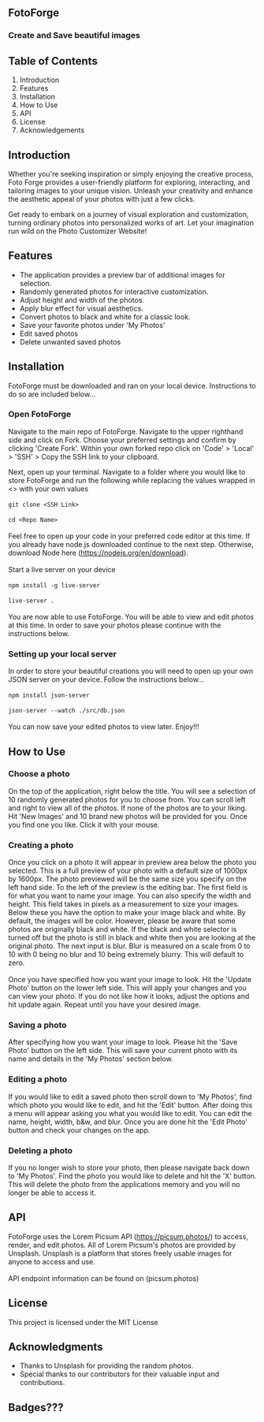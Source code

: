 
## FotoForge
### Create and Save beautiful images

## Table of Contents 
1. Introduction
2. Features
4. Installation
5. How to Use
6. API
7. License
8. Acknowledgements

##  Introduction

Whether you're seeking inspiration or simply enjoying the creative process, Foto Forge provides a user-friendly platform for exploring, interacting, and tailoring images to your unique vision. Unleash your creativity and enhance the aesthetic appeal of your photos with just a few clicks.

Get ready to embark on a journey of visual exploration and customization, turning ordinary photos into personalized works of art. Let your imagination run wild on the Photo Customizer Website!


## Features

- The application provides a preview bar of additional images for selection.
- Randomly generated photos for interactive customization.
- Adjust height and width of the photos.
- Apply blur effect for visual aesthetics.
- Convert photos to black and white for a classic look.
- Save your favorite photos under 'My Photos'
- Edit saved photos
- Delete unwanted saved photos

## Installation
FotoForge must be downloaded and ran on your local device. Instructions to do so are included below...

### Open FotoForge

Navigate to the main repo of FotoForge. Navigate to the upper righthand side and click on Fork. Choose your preferred settings and confirm by clicking 'Create Fork'. Within your own forked repo click on 'Code' > 'Local' > 'SSH' > Copy the SSH link to your clipboard. 

Next, open up your terminal. Navigate to a folder where you would like to store FotoForge and run the following while replacing the values wrapped in <> with your own values 
<br><br>
`git clone <SSH Link>`
<br><br>
`cd <Repo Name>`
<br><br>
Feel free to open up your code in your preferred code editor at this time. If you already have node.js downloaded continue to the next step. Otherwise, download Node here (https://nodejs.org/en/download). 
<br><br>
Start a live server on your device
<br><br>
`npm install -g live-server`
<br><br>
`live-server .`
<br><br>
You are now able to use FotoForge. You will be able to view and edit photos at this time. In order to save your photos please continue with the instructions below.

### Setting up your local server

In order to store your beautiful creations you will need to open up your own JSON server on your device. Follow the instructions below...
<br><br>
 `npm install json-server`
 <br><br>
`json-server --watch ./src/db.json`
 <br><br>
 You can now save your edited photos to view later. Enjoy!!!


## How to Use

### Choose a photo
On the top of the application, right below the title. You will see a selection of 10 randomly generated photos for you to choose from. You can scroll left and right to view all of the photos. If none of the photos are to your liking. Hit 'New Images' and 10 brand new photos will be provided for you. Once you find one you like. Click it with your mouse. 

### Creating a photo
Once you click on a photo it will appear in preview area below the photo you selected. This is a full preview of your photo with a default size of 1000px by 1600px. The photo previewed will be the same size you specify on the left hand side. To the left of the preview is the editing bar. The first field is for what you want to name your image. You can also specify the width and height. This field takes in pixels as a measurement to size your images. Below these you have the option to make your image black and white. By default, the images will be color. However, please be aware that some photos are originally black and white. If the black and white selector is turned off but the photo is still in black and white then you are looking at the original photo. The next input is blur. Blur is measured on a scale from 0 to 10 with 0 being no blur and 10 being extremely blurry. This will default to zero. 
<br><br>
Once you have specified how you want your image to look. Hit the 'Update Photo' button on the lower left side. This will apply your changes and you can view your photo. If you do not like how it looks, adjust the options and hit update again. Repeat until you have your desired image.

### Saving a photo
After specifying how you want your image to look. Please hit the 'Save Photo' button on the left side. This will save your current photo with its name and details in the 'My Photos' section below. 

### Editing a photo
If you would like to edit a saved photo then scroll down to 'My Photos', find which photo you would like to edit, and hit the 'Edit' button. After doing this a menu will appear asking you what you would like to edit. You can edit the name, height, width, b&w, and blur. Once you are done hit the 'Edit Photo' button and check your changes on the app. 

### Deleting a photo
If you no longer wish to store your photo, then please navigate back down to 'My Photos'. Find the photo you would like to delete and hit the 'X' button. This will delete the photo from the applications memory and you will no longer be able to access it.

## API
FotoForge uses the Lorem Picsum API (https://picsum.photos/) to access, render, and edit photos. All of Lorem Picsum's photos are provided by Unsplash. Unsplash is a platform that stores freely usable images for anyone to access and use. 
<br><br>
API endpoint information can be found on (picsum.photos)

## License 
This project is licensed under the MIT License

## Acknowledgments
-  Thanks to Unsplash for providing the random photos.
- Special thanks to our contributors for their valuable input and contributions.

## Badges???
